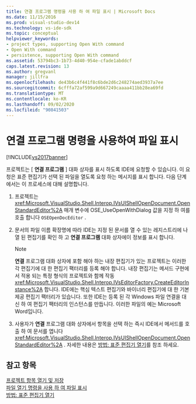 ```yaml
---
title: 연결 프로그램 명령을 사용 하 여 파일 표시 | Microsoft Docs
ms.date: 11/15/2016
ms.prod: visual-studio-dev14
ms.technology: vs-ide-sdk
ms.topic: conceptual
helpviewer_keywords:
- project types, supporting Open With command
- Open With command
- persistence, supporting Open With command
ms.assetid: 53794bc3-1b73-4d40-954e-cfade1abddcf
caps.latest.revision: 13
ms.author: gregvanl
manager: jillfra
ms.openlocfilehash: de43b6c4f441f8c6bde2d6c248274aed3937a7ee
ms.sourcegitcommit: 6cfffa72af599a9d667249caaaa411bb28ea69fd
ms.translationtype: MT
ms.contentlocale: ko-KR
ms.lasthandoff: 09/02/2020
ms.locfileid: "90841503"
---
```

# <a name="displaying-files-by-using-the-open-with-command"></a>연결 프로그램 명령을 사용하여 파일 표시
[!INCLUDE[vs2017banner](../../includes/vs2017banner.md)]

프로젝트는 [ **연결 프로그램** ] 대화 상자를 표시 하도록 IDE에 요청할 수 있습니다. 이 요청은 표준 편집기가 선택 된 파일을 열도록 요청 하는 메시지를 표시 합니다. 다음 단계에서는 이 프로세스에 대해 설명합니다.  
  
1. 프로젝트는 <xref:Microsoft.VisualStudio.Shell.Interop.IVsUIShellOpenDocument.OpenStandardEditor%2A> 매개 변수에 OSE_UseOpenWithDialog 값을 지정 하 여를 호출 합니다 `OSEOpenDocEditor` .  
  
2. 문서의 파일 이름 확장명에 따라 IDE는 지정 된 문서를 열 수 있는 레지스트리에 나열 된 편집기를 확인 하 고 **연결 프로그램** 대화 상자에이 정보를 표시 합니다.  
  
    > [!NOTE]
    > **연결** 프로그램 대화 상자에 포함 해야 하는 내장 편집기가 있는 프로젝트는 이러한 각 편집기에 대 한 편집기 팩터리를 등록 해야 합니다. 내장 편집기는 메서드 구현에서 적용 되는 특정 형식의 프로젝트와 함께 작동 <xref:Microsoft.VisualStudio.Shell.Interop.IVsEditorFactory.CreateEditorInstance%2A> 합니다. IDE에는 핵심 텍스트 편집기와 바이너리 편집기에 대 한 기본 제공 편집기 팩터리가 있습니다. 또한 IDE는 등록 된 각 Windows 파일 연결을 대신 하 여 편집기 팩터리의 인스턴스를 만듭니다. 이러한 파일의 예는 Microsoft Word입니다.  
  
3. 사용자가 **연결** 프로그램 대화 상자에서 항목을 선택 하는 즉시 IDE에서 메서드를 호출 하 여 문서를 엽니다 <xref:Microsoft.VisualStudio.Shell.Interop.IVsUIShellOpenDocument.OpenStandardEditor%2A> . 자세한 내용은 [방법: 표준 편집기 열기](../../extensibility/how-to-open-standard-editors.md)를 참조 하세요.  
  
## <a name="see-also"></a>참고 항목  
 [프로젝트 항목 열기 및 저장](../../extensibility/internals/opening-and-saving-project-items.md)   
 [파일 열기 명령을 사용 하 여 파일 표시](../../extensibility/internals/displaying-files-by-using-the-open-file-command.md)   
 [방법: 표준 편집기 열기](../../extensibility/how-to-open-standard-editors.md)
